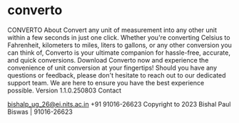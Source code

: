 # converto
CONVERTO
About
Convert any unit of measurement into any other unit within a few seconds in just one click.
Whether you're converting Celsius to Fahrenheit, kilometers to miles, liters to gallons, or any other conversion you can think of, Converto is your ultimate companion for hassle-free, accurate, and quick conversions.
Download Converto now and experience the convenience of unit conversion at your fingertips! Should you have any questions or feedback, please don't hesitate to reach out to our dedicated support team. We are here to ensure you have the best experience possible.
Version
1.1.0.250803
Contact

bishalp_ug_26@ei.nits.ac.in
+91 91016-26623
Copyright to 2023 Bishal Paul Biswas    |    91016-26623 
